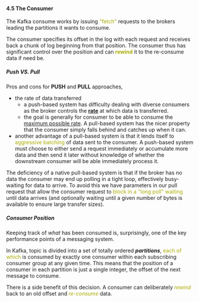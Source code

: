 #### 4.5 The Consumer

The Kafka consume works by issuing <font color="#aa0">"fetch"</font> requests to the brokers leading the partitions it wants to consume.

The consumer specifies its offset in the log with each request and receives back a chunk of log beginning from that position. The consumer thus has significant control over the position and can <b><font color="#aa0">rewind</font></b> it to the re-consume data if need be.

##### Push VS. Pull

Pros and cons for <b>PUSH</b> and <b>PULL</b> approaches,

- the rate of data transferred
  - a push-based system has difficulty dealing with diverse consumers as the broker controls the <u><b>rate</b></u> at which data is transferred.
  - the goal is generally for consumer to be able to consume the <u>maximum possible rate</u>. A pull-based system has the nicer property that the consumer simply falls behind and catches up when it can.
- another advantage of a pull-based system is that it lends itself to <font color="#aa0">aggressive batching</font> of data sent to the consumer. A push-based system must choose to either send a request immediately or accumulate more data and then send it later without knowledge of whether the downstream consumer will be able immediately process it.

The deficiency of a native pull-based system is that if the broker has no data the consumer may end up polling in a tight loop, effectively busy-waiting for data to arrive. To avoid this we have parameters in our pull request that allow the consumer request to <font color="#aa0">block in a "long poll" waiting</font> until data arrives (and optionally waiting until a given number of bytes is available to ensure large transfer sizes).

##### Consumer Position

Keeping track of <i>what</i> has been consumed is, surprisingly, one of the key performance points of a messaging system.

In Kafka, topic is divided into a set of totally ordered <b><i>partitions</i></b>, <font color="#aa0">each of which</font> is consumed by exactly one consumer within each subscribing consumer group at any given time. This means that the position of a consumer in each partition is just a single integer, the offset of the next message to consume.

There is a side benefit of this decision. A consumer can deliberately <font color="#aa0"><i>rewind</i></font> back to an old offset and <font color="#aa0"><i>re-consume</i></font> data.